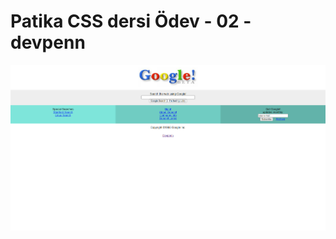 # Patika CSS dersi Ödev - 02 - devpenn
![Devpenn-github-patika-css-odev-02-resmi-devpenn](./img/patika-css-odev-02-resmi-devpenn.png)
